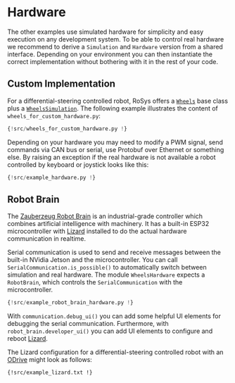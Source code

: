 # Hardware

The other examples use simulated hardware for simplicity and easy execution on any development system.
To be able to control real hardware we recommend to derive a `Simulation` and `Hardware` version from a shared interface.
Depending on your environment you can then instantiate the correct implementation without bothering with it in the rest of your code.

## Custom Implementation

For a differential-steering controlled robot, RoSys offers a [`Wheels`](../../reference/rosys/hardware/#rosys.hardware.Wheels) base class plus a [`WheelsSimulation`](../../reference/rosys/hardware/#rosys.hardware.WheelsSimulation).
The following example illustrates the content of `wheels_for_custom_hardware.py`:

```python
{!src/wheels_for_custom_hardware.py !}
```

Depending on your hardware you may need to modify a PWM signal, send commands via CAN bus or serial, use Protobuf over Ethernet or something else.
By raising an exception if the real hardware is not available a robot controlled by keyboard or joystick looks like this:

```python
{!src/example_hardware.py !}
```

## Robot Brain

The [Zauberzeug Robot Brain](https://zauberzeug.com/robot-brain.html) is an industrial-grade controller which combines artificial intelligence with machinery.
It has a built-in ESP32 microcontroller with [Lizard](https://lizard.dev/) installed to do the actual hardware communication in realtime.

Serial communication is used to send and receive messages between the built-in NVidia Jetson and the microcontroller.
You can call `SerialCommunication.is_possible()` to automatically switch between simulation and real hardware.
The module `WheelsHardware` expects a `RobotBrain`, which controls the `SerialCommunication` with the microcontroller.

```python
{!src/example_robot_brain_hardware.py !}
```

With `communication.debug_ui()` you can add some helpful UI elements for debugging the serial communication.
Furthermore, with `robot_brain.developer_ui()` you can add UI elements to configure and reboot [Lizard](https://lizard.dev/).

The Lizard configuration for a differential-steering controlled robot with an [ODrive](https://odriverobotics.com/) might look as follows:

```
{!src/example_lizard.txt !}
```
